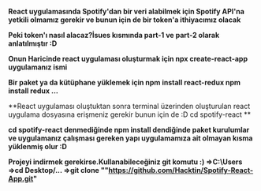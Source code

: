 **React uygulamasında Spotify'dan bir veri alabilmek için Spotify API'na yetkili olmamız gerekir ve bunun için de bir token'a ithiyacımız olacak**

**Peki token'ı nasıl alacaz?İsues kısmında part-1 ve part-2 olarak anlatılmıştır :D**

**Onun Haricinde react uygulaması oluşturmak için
npx create-react-app uygulamanız ismi**

**Bir paket ya da kütüphane yüklemek için
npm install react-redux
npm install redux
...**

**React uygulaması oluştuktan sonra terminal üzerinden oluşturulan react uygulama dosyasına erişmeniz gerekir bunun için de :D
cd spotify-react **

**cd spotify-react denmediğinde npm install dendiğinde paket kurulumlar ve uygulamanız çalışması gereken yapı uygulamamıza ait olmayan kısma yüklenmiş olur :D**

**Projeyi indirmek gerekirse.Kullanabileceğiniz git komutu :)
=>C:\Users\
=>cd Desktop/...
=>git clone ""https://github.com/Hacktin/Spotify-React-App.git"**


